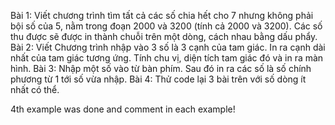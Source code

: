 Bài 1: Viết chương trình tìm tất cả các số chia hết cho 7 nhưng không phải bội số của 5, nằm trong đoạn 2000 và 3200 (tính cả 2000 và 3200). Các số thu được sẽ được in thành chuỗi trên một dòng, cách nhau bằng dấu phẩy.
Bài 2: Viết Chương trình nhập vào 3 số là 3 cạnh của tam giác. In ra cạnh dài nhất của tam giác tương ứng. Tính chu vị, diện tích tam giác đó và in ra màn hình.
Bài 3: Nhập một số vào từ bàn phím. Sau đó in ra các số là số chính phương từ 1 tới số vừa nhập.
Bài 4: Thử code lại 3 bài trên với số dòng ít nhất có thể.

4th example was done and comment in each example!
